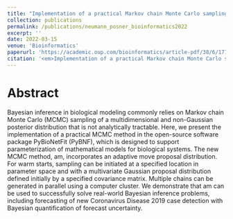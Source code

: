 ```yaml
---
title: "Implementation of a practical Markov chain Monte Carlo sampling algorithm in PyBioNetFit"
collection: publications
permalink: /publications/neumann_posner_bioinformatics2022
excerpt: ''
date: 2022-03-15
venue: 'Bioinformatics'
paperurl: 'https://academic.oup.com/bioinformatics/article-pdf/38/6/1770/49692951/btac004.pdf'
citation: '<em>Implementation of a practical Markov chain Monte Carlo sampling algorithm in PyBioNetFit</em>. Neumann, J., Lin, Y.T., <b>Mallela, A.</b>, Miller, E.F., Colvin, J., Duprat, A.T., Chen, Y., Hlavacek, W.S., and Posner, R.G. (2022), Bioinformatics, 38(6):1770-1772'
---
```


# Abstract 
Bayesian inference in biological modeling commonly relies on Markov chain Monte Carlo (MCMC) sampling of a multidimensional and non-Gaussian posterior distribution that is not analytically tractable. Here, we present the implementation of a practical MCMC method in the open-source software package PyBioNetFit (PyBNF), which is designed to support parameterization of mathematical models for biological systems. The new MCMC method, am, incorporates an adaptive move proposal distribution. For warm starts, sampling can be initiated at a specified location in parameter space and with a multivariate Gaussian proposal distribution defined initially by a specified covariance matrix. Multiple chains can be generated in parallel using a computer cluster. We demonstrate that am can be used to successfully solve real-world Bayesian inference problems, including forecasting of new Coronavirus Disease 2019 case detection with Bayesian quantification of forecast uncertainty.